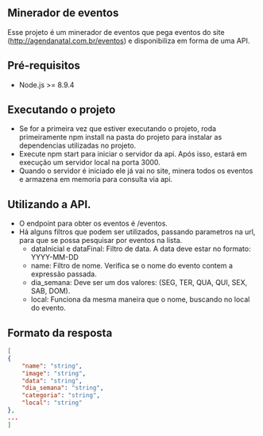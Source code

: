 ## Minerador de eventos

Esse projeto é um minerador de eventos que pega eventos do site (http://agendanatal.com.br/eventos) e disponibiliza em forma de uma API. 

## Pré-requisitos
- Node.js >= 8.9.4

## Executando o projeto
- Se for a primeira vez que estiver executando o projeto, roda primeiramente npm install na pasta do projeto para instalar as dependencias utilizadas no projeto.
- Execute npm start para iniciar o servidor da api. Após isso, estará em execução um servidor local na porta 3000.
- Quando o servidor é iniciado ele já vai no site, minera todos os eventos e armazena em memoria para consulta via api.

## Utilizando a API.
- O endpoint para obter os eventos é /eventos.
- Há alguns filtros que podem ser utilizados, passando parametros na url, para que se possa pesquisar por eventos na lista.
    - dataInicial e dataFinal: Filtro de data. A data deve estar no formato: YYYY-MM-DD
    - name: Filtro de nome. Verifica se o nome do evento contem a expressão passada.
    - dia_semana: Deve ser um dos valores: (SEG, TER, QUA, QUI, SEX, SAB, DOM).
    - local: Funciona da mesma maneira que o nome, buscando no local do evento.
   
   
## Formato da resposta
```json
[
{
    "name": "string",
    "image": "string",
    "data": "string",
    "dia_semana": "string",
    "categoria": "string",
    "local": "string"
},
...
]
```
